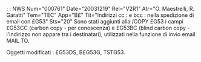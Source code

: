  :  : NWS Num="000761" Date="20031219" Rel="V2R1" Atr="O. Maestrelli, R. Garatti" Tem="TEC" App="B£" Tit="Indirizzi cc :  e bcc :  nella spedizione di email con £G53" Sts="20"
Sono stati aggiunti alla /COPY £G53 i campi £G53CC (carbon copy - per conoscenza) e £G53BC (blind carbon copy - l'indirizzo non appare tra i destinatari), utilizzati nella funzione di invio email MAIL TO.

Oggetti modificati :  £G53DS, B£G53G, TSTG53.
